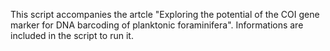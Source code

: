 This script accompanies the artcle "Exploring the potential of the COI gene marker for DNA barcoding of planktonic foraminifera". Informations are included in the script to run it.
